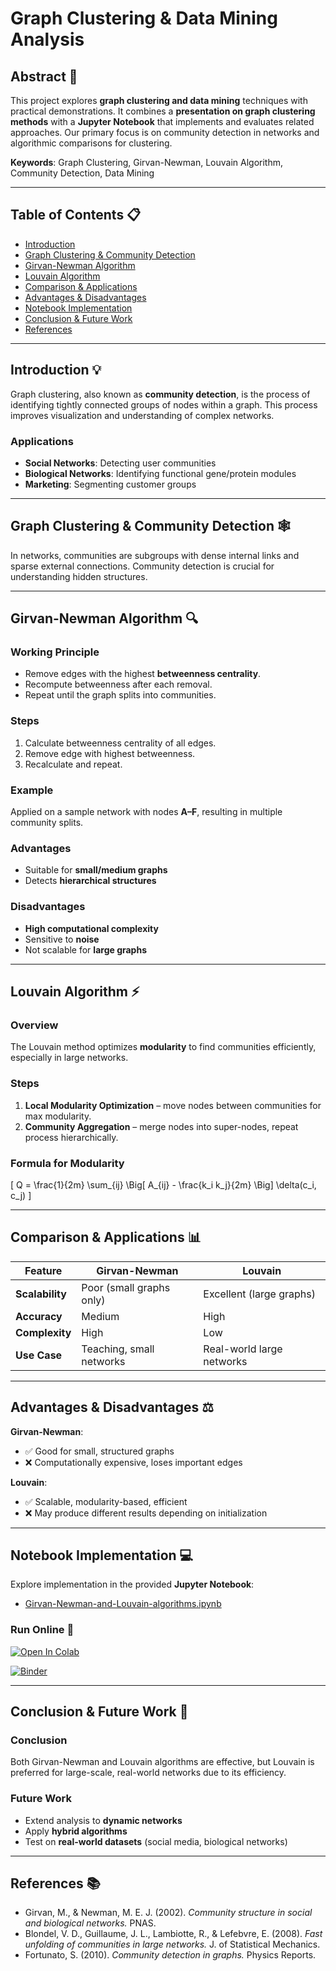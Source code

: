 # Graph Clustering & Data Mining Analysis   

## Abstract 📄  

This project explores **graph clustering and data mining** techniques with practical demonstrations. It combines a **presentation on graph clustering methods** with a **Jupyter Notebook** that implements and evaluates related approaches. Our primary focus is on community detection in networks and algorithmic comparisons for clustering.  

**Keywords**: Graph Clustering, Girvan-Newman, Louvain Algorithm, Community Detection, Data Mining  

---

## Table of Contents 📋  

* [Introduction](#introduction-💡)  
* [Graph Clustering & Community Detection](#graph-clustering--community-detection-🕸️)  
* [Girvan-Newman Algorithm](#girvan-newman-algorithm-🔍)  
* [Louvain Algorithm](#louvain-algorithm-⚡)  
* [Comparison & Applications](#comparison--applications-📊)  
* [Advantages & Disadvantages](#advantages--disadvantages-⚖️)  
* [Notebook Implementation](#notebook-implementation-💻)  
* [Conclusion & Future Work](#conclusion--future-work-🏁)  
* [References](#references-📚)  

---

## Introduction 💡  

Graph clustering, also known as **community detection**, is the process of identifying tightly connected groups of nodes within a graph. This process improves visualization and understanding of complex networks.  

### Applications  
- **Social Networks**: Detecting user communities  
- **Biological Networks**: Identifying functional gene/protein modules  
- **Marketing**: Segmenting customer groups  

---

## Graph Clustering & Community Detection 🕸️  

In networks, communities are subgroups with dense internal links and sparse external connections. Community detection is crucial for understanding hidden structures.  

---

## Girvan-Newman Algorithm 🔍  

### Working Principle  
* Remove edges with the highest **betweenness centrality**.  
* Recompute betweenness after each removal.  
* Repeat until the graph splits into communities.  

### Steps  
1. Calculate betweenness centrality of all edges.  
2. Remove edge with highest betweenness.  
3. Recalculate and repeat.  

### Example  
Applied on a sample network with nodes **A–F**, resulting in multiple community splits.  

### Advantages  
- Suitable for **small/medium graphs**  
- Detects **hierarchical structures**  

### Disadvantages  
- **High computational complexity**  
- Sensitive to **noise**  
- Not scalable for **large graphs**  

---

## Louvain Algorithm ⚡  

### Overview  
The Louvain method optimizes **modularity** to find communities efficiently, especially in large networks.  

### Steps  
1. **Local Modularity Optimization** – move nodes between communities for max modularity.  
2. **Community Aggregation** – merge nodes into super-nodes, repeat process hierarchically.  

### Formula for Modularity  
\[
Q = \frac{1}{2m} \sum_{ij} \Big[ A_{ij} - \frac{k_i k_j}{2m} \Big] \delta(c_i, c_j)
\]  

---

## Comparison & Applications 📊  

| Feature                  | Girvan-Newman                 | Louvain                     |  
|--------------------------|-------------------------------|-----------------------------|  
| **Scalability**          | Poor (small graphs only)      | Excellent (large graphs)    |  
| **Accuracy**             | Medium                        | High                        |  
| **Complexity**           | High                          | Low                         |  
| **Use Case**             | Teaching, small networks      | Real-world large networks   |  

---

## Advantages & Disadvantages ⚖️  

**Girvan-Newman**:  
- ✅ Good for small, structured graphs  
- ❌ Computationally expensive, loses important edges  

**Louvain**:  
- ✅ Scalable, modularity-based, efficient  
- ❌ May produce different results depending on initialization  

---

## Notebook Implementation 💻  

Explore implementation in the provided **Jupyter Notebook**:  

* [Girvan-Newman-and-Louvain-algorithms.ipynb](https://github.com/elahehmood/Graph-Clustering-and-Data-Mining-Analysis-/blob/main/Girvan-Newman-and-Louvain-algorithms.ipynb)  

### Run Online 🚀  
[![Open In Colab](https://colab.research.google.com/assets/colab-badge.svg)](https://colab.research.google.com/github/elahehmood/Graph-Clustering-and-Data-Mining-Analysis-/blob/main/Girvan-Newman-and-Louvain-algorithms.ipynb)  

[![Binder](https://mybinder.org/badge_logo.svg)](https://mybinder.org/v2/gh/elahehmood/Graph-Clustering-and-Data-Mining-Analysis-/HEAD?labpath=Girvan-Newman-and-Louvain-algorithms.ipynb)  

---

## Conclusion & Future Work 🏁  

### Conclusion  
Both Girvan-Newman and Louvain algorithms are effective, but Louvain is preferred for large-scale, real-world networks due to its efficiency.  

### Future Work  
- Extend analysis to **dynamic networks**  
- Apply **hybrid algorithms**  
- Test on **real-world datasets** (social media, biological networks)  

---

## References 📚  

* Girvan, M., & Newman, M. E. J. (2002). *Community structure in social and biological networks.* PNAS.  
* Blondel, V. D., Guillaume, J. L., Lambiotte, R., & Lefebvre, E. (2008). *Fast unfolding of communities in large networks.* J. of Statistical Mechanics.  
* Fortunato, S. (2010). *Community detection in graphs.* Physics Reports.  

